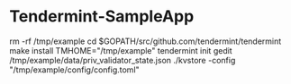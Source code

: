 # Tendermint-SampleApp

rm -rf /tmp/example
cd $GOPATH/src/github.com/tendermint/tendermint
make install
TMHOME="/tmp/example" tendermint init
gedit /tmp/example/data/priv_validator_state.json
./kvstore -config "/tmp/example/config/config.toml"
